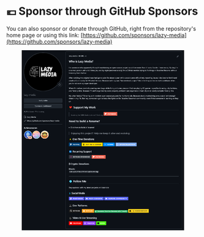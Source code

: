 # 💶 Sponsor through GitHub Sponsors

You can also sponsor or donate through GitHub, right from the repository's home page or using this link: [https://github.com/sponsors/lazy-media](https://github.com/sponsors/lazy-media)

<figure><img src="../.gitbook/assets/lazy-media-github-profile.png" alt=""><figcaption></figcaption></figure>
